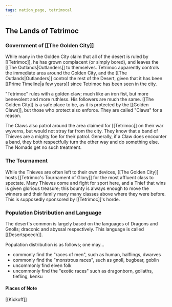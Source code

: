```yaml
---
tags: nation_page, tetrimocal
---
```

## The Lands of Tetrimoc

### Government of [[The Golden City]]
While many in the Golden City claim that all of the desert is ruled by [[Tetrimoc]], he has grown complacent (or simply bored), and leaves the [[The Outlands|Outlanders]] to themselves. Tetrimoc apparently controls the immediate area around the Golden City, and the [[The Outlands|Outlanders]] control the rest of the Desert, given that it has been [[Prime Timeline|a few years]] since Tetrimoc has been seen in the city.

"Tetrimoc" rules with a golden claw; much like an iron fist, but more benevolent and more ruthless. His followers are much the same. [[The Golden City]] is a safe place to be, as it is protected by the [[Golden Claws]], but those who protect also enforce. They are called "Claws" for a reason.

The Claws also patrol around the area claimed for [[Tetrimoc]] on their war wyverns, but would not stray far from the city. They know that a band of Thieves are a mighty foe for their patrol. Generally, if a Claw does encounter a band, they both respectfully turn the other way and do something else. The Nomads get no such treatment.
### The Tournament
While the Thieves are often left to their own devices, [[The Golden City]] hosts [[Tetrimoc's Tournament of Glory]] for the most affluent class to spectate. Many Thieves come and fight for sport here, and a Thief that wins is given glorious treasure; this bounty is always enough to move the winners and their family many many classes above where they were before. This is supposedly sponsored by [[Tetrimoc]]'s horde.

### Population Distribution and Language
The desert's common is largely based on the languages of Dragons and Gnolls; draconic and abyssal respectively. This language is called [[Desertspeech]].

Population distribution is as follows; one may...
- commonly find the "races of men", such as human, halflings, dwarves
- commonly find the "monstrous races", such as gnoll, bugbear, goblin
- uncommonly find elven folk
- uncommonly find the "exotic races" such as dragonborn, goliaths, tiefling, kenku

#### Places of Note
[[Kickoff]]